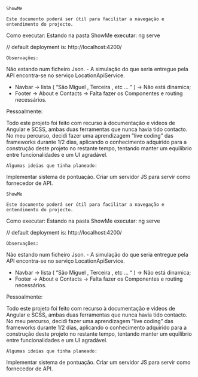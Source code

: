 	ShowMe

	Este documento poderá ser útil para facilitar a navegação e entendimento do projecto.


Como executar:
	Estando na pasta ShowMe executar:  ng serve

// default deployment is:   http://localhost:4200/

			
	Observações:

Não estando num ficheiro Json. -  A simulação do que seria entregue pela API encontra-se no serviço LocationApiService.

- Navbar →  lista ( “São Miguel , Terceira , etc …  “ ) → Não está dinamica;
- Footer  → About e Contacts  → Falta fazer os Componentes e routing necessários.


Pessoalmente: 

Todo este projeto foi feito com recurso à documentação e videos de Angular e SCSS, ambas duas ferramentas que nunca havia tido contacto.  No meu percurso, decidi fazer uma aprendizagem “live coding”  das frameworks  durante 1/2 dias, aplicando o conhecimento adquirido para a construção deste projeto no restante tempo, tentando manter um equilíbrio entre funcionalidades e um UI agradável.



	Algumas ideias que tinha planeado: 
Implementar sistema de pontuação.
Criar um servidor JS para servir como fornecedor de API.



	ShowMe

	Este documento poderá ser útil para facilitar a navegação e entendimento do projecto.


Como executar:
	Estando na pasta ShowMe executar:  ng serve

// default deployment is:   http://localhost:4200/

			
	Observações:

Não estando num ficheiro Json. -  A simulação do que seria entregue pela API encontra-se no serviço LocationApiService.

- Navbar →  lista ( “São Miguel , Terceira , etc …  “ ) → Não está dinamica;
- Footer  → About e Contacts  → Falta fazer os Componentes e routing necessários.


Pessoalmente: 

Todo este projeto foi feito com recurso à documentação e videos de Angular e SCSS, ambas duas ferramentas que nunca havia tido contacto.  No meu percurso, decidi fazer uma aprendizagem “live coding”  das frameworks  durante 1/2 dias, aplicando o conhecimento adquirido para a construção deste projeto no restante tempo, tentando manter um equilíbrio entre funcionalidades e um UI agradável.



	Algumas ideias que tinha planeado: 
Implementar sistema de pontuação.
Criar um servidor JS para servir como fornecedor de API.



